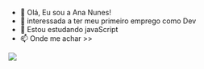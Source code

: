 - 👋 Olá, Eu sou a Ana Nunes!
- 👀 interessada a ter meu primeiro emprego como Dev
- 🌱 Estou estudando javaScript
- 📫 Onde me achar >> 


<picture>
  <source
    srcset="https://github-readme-stats.vercel.app/api?username=aarosanunes&show_icons=true&theme=dracula"
    media="(prefers-color-scheme:dracula)"
  />
  <source
    srcset="https://github-readme-stats.vercel.app/api?username=aarosanunes&show_icons=true"
    media="(prefers-color-scheme: dracula), (prefers-color-scheme: no-preference)"
  />
  <img src="https://github-readme-stats.vercel.app/api?username=aarosanunes&show_icons=true" />
</picture>
